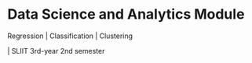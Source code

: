 # Data Science and Analytics Module
Regression | Classification | Clustering 

| SLIIT 3rd-year 2nd semester
